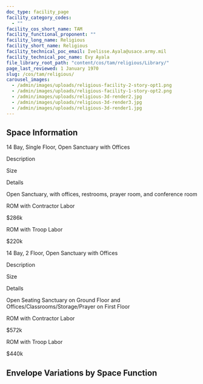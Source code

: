 ```yaml
---
doc_type: facility_page
facility_category_codes:
  - ""
facility_cos_short_name: TAM
facility_functional_proponent: ""
facility_long_name: Religious
facility_short_name: Religious
facility_technical_poc_email: Ivelisse.Ayala@usace.army.mil
facility_technical_poc_name: Evy Ayala
file_library_root_path: "content/cos/tam/religious/Library/"
page_last_reviewed: 1 January 1970
slug: /cos/tam/religious/
carousel_images:
  - /admin/images/uploads/religious-facility-2-story-opt1.png
  - /admin/images/uploads/religious-facility-1-story-opt2.png
  - /admin/images/uploads/religious-3d-render2.jpg
  - /admin/images/uploads/religious-3d-render3.jpg
  - /admin/images/uploads/religious-3d-render1.jpg
---
```


## Space Information

14 Bay, Single Floor, Open Sanctuary with Offices

Description

Size

Details

Open Sanctuary, with offices, restrooms, prayer room, and conference room

ROM with Contractor Labor

\$286k

ROM with Troop Labor

\$220k

14 Bay, 2 Floor, Open Sanctuary with Offices

Description

Size

Details

Open Seating Sanctuary on Ground Floor and Offices/Classrooms/Storage/Prayer on First Floor

ROM with Contractor Labor

\$572k

ROM with Troop Labor

\$440k

## Envelope Variations by Space Function
